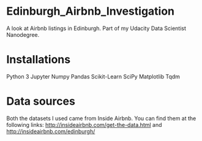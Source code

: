 # Edinburgh_Airbnb_Investigation
A look at Airbnb listings in Edinburgh. Part of my Udacity Data Scientist Nanodegree.

# Installations
Python 3
Jupyter
Numpy
Pandas
Scikit-Learn
SciPy
Matplotlib
Tqdm

# Data sources
Both the datasets I used came from Inside Airbnb. You can find them at the following links:
http://insideairbnb.com/get-the-data.html and http://insideairbnb.com/edinburgh/

